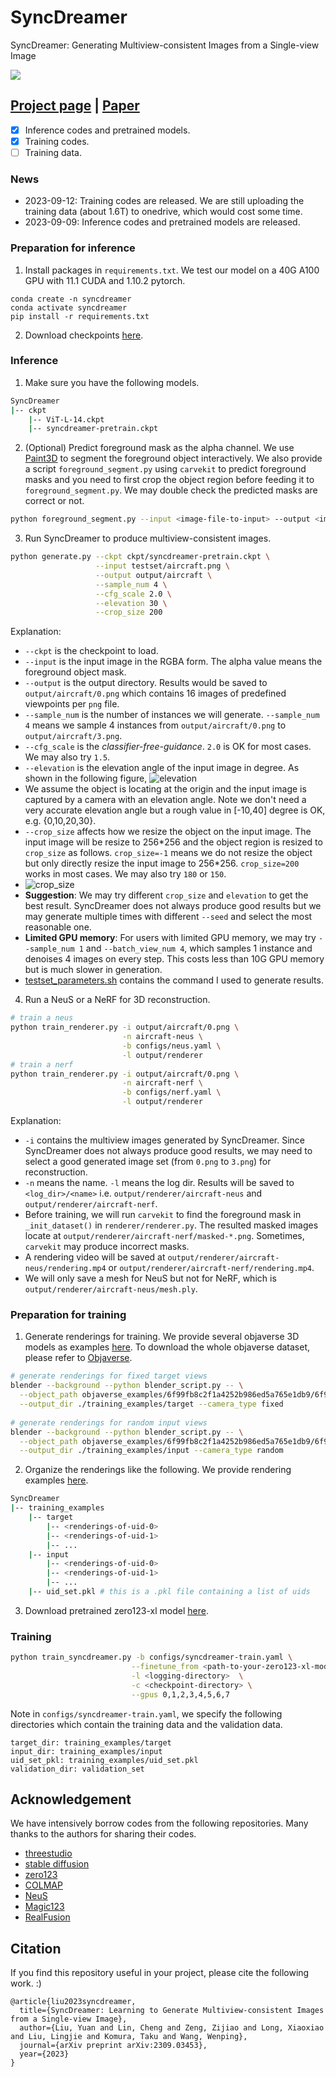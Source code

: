 # SyncDreamer
SyncDreamer: Generating Multiview-consistent Images from a Single-view Image

![](assets/teaser.jpg)


## [Project page](https://liuyuan-pal.github.io/SyncDreamer/) | [Paper](https://arxiv.org/abs/2309.03453)

- [x] Inference codes and pretrained models.
- [x] Training codes.
- [ ] Training data.

### News
- 2023-09-12: Training codes are released. We are still uploading the training data (about 1.6T) to onedrive, which would cost some time.
- 2023-09-09: Inference codes and pretrained models are released.

### Preparation for inference
1. Install packages in `requirements.txt`. We test our model on a 40G A100 GPU with 11.1 CUDA and 1.10.2 pytorch.
```angular2html
conda create -n syncdreamer
conda activate syncdreamer
pip install -r requirements.txt
```
2. Download checkpoints [here](https://connecthkuhk-my.sharepoint.com/:f:/g/personal/yuanly_connect_hku_hk/EjYHbCBnV-VPjBqNHdNulIABq9sYAEpSz4NPLDI72a85vw?e=8jGGhg).

### Inference
1. Make sure you have the following models.
```bash
SyncDreamer
|-- ckpt
    |-- ViT-L-14.ckpt
    |-- syncdreamer-pretrain.ckpt
```
2. (Optional) Predict foreground mask as the alpha channel. We use [Paint3D](https://apps.microsoft.com/store/detail/paint-3d/9NBLGGH5FV99) to segment the foreground object interactively. 
We also provide a script `foreground_segment.py` using `carvekit` to predict foreground masks and you need to first crop the object region before feeding it to `foreground_segment.py`. We may double check the predicted masks are correct or not.
```bash
python foreground_segment.py --input <image-file-to-input> --output <image-file-in-png-format-to-output>
```
3. Run SyncDreamer to produce multiview-consistent images.
```bash
python generate.py --ckpt ckpt/syncdreamer-pretrain.ckpt \
                   --input testset/aircraft.png \
                   --output output/aircraft \
                   --sample_num 4 \
                   --cfg_scale 2.0 \
                   --elevation 30 \
                   --crop_size 200
```
Explanation: 
- `--ckpt` is the checkpoint to load.
- `--input` is the input image in the RGBA form. The alpha value means the foreground object mask.
- `--output` is the output directory. Results would be saved to `output/aircraft/0.png` which contains 16 images of predefined viewpoints per `png` file. 
- `--sample_num` is the number of instances we will generate. `--sample_num 4` means we sample 4 instances from `output/aircraft/0.png` to `output/aircraft/3.png`.
- `--cfg_scale` is the *classifier-free-guidance*. `2.0` is OK for most cases. We may also try `1.5`.
- `--elevation` is the elevation angle of the input image in degree. As shown in the following figure,
![elevation](assets/elevation.jpg)
- We assume the object is locating at the origin and the input image is captured by a camera with an elevation angle. Note we don't need a very accurate elevation angle but a rough value in [-10,40] degree is OK, e.g. {0,10,20,30}.
- `--crop_size` affects how we resize the object on the input image. The input image will be resize to 256\*256 and the object region is resized to `crop_size` as follows. `crop_size=-1` means we do not resize the object but only directly resize the input image to 256*256. 
`crop_size=200` works in most cases. We may also try `180` or `150`.
- ![crop_size](assets/crop_size.jpg)
- **Suggestion**: We may try different `crop_size` and `elevation` to get the best result. SyncDreamer does not always produce good results but we may generate multiple times with different `--seed` and select the most reasonable one.
- **Limited GPU memory**: For users with limited GPU memory, we may try `--sample_num 1` and `--batch_view_num 4`, which samples 1 instance and denoises 4 images on every step. This costs less than 10G GPU memory but is much slower in generation.
- [testset_parameters.sh](testset_parameters.sh) contains the command I used to generate results.
4. Run a NeuS or a NeRF for 3D reconstruction.
```bash
# train a neus
python train_renderer.py -i output/aircraft/0.png \
                         -n aircraft-neus \
                         -b configs/neus.yaml \
                         -l output/renderer 
# train a nerf
python train_renderer.py -i output/aircraft/0.png \
                         -n aircraft-nerf \
                         -b configs/nerf.yaml \
                         -l output/renderer
```
Explanation:
- `-i` contains the multiview images generated by SyncDreamer. Since SyncDreamer does not always produce good results, we may need to select a good generated image set (from `0.png` to `3.png`) for reconstruction.
- `-n` means the name. `-l` means the log dir. Results will be saved to `<log_dir>/<name>` i.e. `output/renderer/aircraft-neus` and `output/renderer/aircraft-nerf`.
- Before training, we will run `carvekit` to find the foreground mask in `_init_dataset()` in `renderer/renderer.py`. The resulted masked images locate at `output/renderer/aircraft-nerf/masked-*.png`. Sometimes, `carvekit` may produce incorrect masks.
- A rendering video will be saved at `output/renderer/aircraft-neus/rendering.mp4` or `output/renderer/aircraft-nerf/rendering.mp4`.
- We will only save a mesh for NeuS but not for NeRF, which is `output/renderer/aircraft-neus/mesh.ply`.

### Preparation for training

1. Generate renderings for training. We provide several objaverse 3D models as examples [here](https://connecthkuhk-my.sharepoint.com/:u:/g/personal/yuanly_connect_hku_hk/EQjz-dQRY4VLvIm8JTvQzi8BU9zu-R-tBCCH0P1tPU8RFw?e=Dl77Cz). To download the whole objaverse dataset, please refer to [Objaverse](https://objaverse.allenai.org/).
```bash
# generate renderings for fixed target views
blender --background --python blender_script.py -- \
  --object_path objaverse_examples/6f99fb8c2f1a4252b986ed5a765e1db9/6f99fb8c2f1a4252b986ed5a765e1db9.glb \
  --output_dir ./training_examples/target --camera_type fixed
  
# generate renderings for random input views
blender --background --python blender_script.py -- \
  --object_path objaverse_examples/6f99fb8c2f1a4252b986ed5a765e1db9/6f99fb8c2f1a4252b986ed5a765e1db9.glb \
  --output_dir ./training_examples/input --camera_type random
```
2. Organize the renderings like the following. We provide rendering examples [here](https://connecthkuhk-my.sharepoint.com/:u:/g/personal/yuanly_connect_hku_hk/EZEq7wDSR85IriRhO3bkW8wBNE9UtqH3lQ86dyAFdZqCRg?e=dAiXdh).
```bash
SyncDreamer
|-- training_examples
    |-- target
        |-- <renderings-of-uid-0>
        |-- <renderings-of-uid-1>
        |-- ...
    |-- input
        |-- <renderings-of-uid-0>
        |-- <renderings-of-uid-1>
        |-- ...
    |-- uid_set.pkl # this is a .pkl file containing a list of uids
```
3. Download pretrained zero123-xl model [here](https://zero123.cs.columbia.edu/assets/zero123-xl.ckpt).


### Training
```bash
python train_syncdreamer.py -b configs/syncdreamer-train.yaml \
                           --finetune_from <path-to-your-zero123-xl-model> \
                           -l <logging-directory>  \
                           -c <checkpoint-directory> \
                           --gpus 0,1,2,3,4,5,6,7
```
Note in `configs/syncdreamer-train.yaml`, we specify the following directories which contain the training data and the validation data.  
```
target_dir: training_examples/target
input_dir: training_examples/input
uid_set_pkl: training_examples/uid_set.pkl
validation_dir: validation_set
```

## Acknowledgement

We have intensively borrow codes from the following repositories. Many thanks to the authors for sharing their codes.

- [threestudio](https://github.com/threestudio-project/threestudio)
- [stable diffusion](https://github.com/CompVis/stable-diffusion)
- [zero123](https://github.com/cvlab-columbia/zero123)
- [COLMAP](https://colmap.github.io/)
- [NeuS](https://github.com/Totoro97/NeuS)
- [Magic123](https://github.com/guochengqian/Magic123)
- [RealFusion](https://github.com/lukemelas/realfusion)


## Citation
If you find this repository useful in your project, please cite the following work. :)
```
@article{liu2023syncdreamer,
  title={SyncDreamer: Learning to Generate Multiview-consistent Images from a Single-view Image},
  author={Liu, Yuan and Lin, Cheng and Zeng, Zijiao and Long, Xiaoxiao and Liu, Lingjie and Komura, Taku and Wang, Wenping},
  journal={arXiv preprint arXiv:2309.03453},
  year={2023}
}
```
